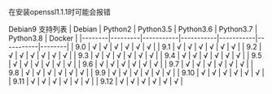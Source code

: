 在安装openssl1.1.1时可能会报错

Debian9 支持列表
| Debian | Python2 | Python3.5 | Python3.6 | Python3.7 | Python3.8 | Docker |
|--------|---------|-----------|-----------|-----------|-----------|--------|
| 9.0    | √       | √         | √         | √         | √         | √      |
| 9.1    | √       | √         | √         | √         | √         | √      |
| 9.2    | √       | √         | √         | √         | √         | √      |
| 9.3    | √       | √         | √         | √         | √         | √      |
| 9.4    | √       | √         | √         | √         | √         | √      |
| 9.5    | √       | √         | √         | √         | √         | √      |
| 9.6    | √       | √         | √         | √         | √         | √      |
| 9.7    | √       | √         | √         | √         | √         | √      |
| 9.8    | √       | √         | √         | √         | √         | √      |
| 9.9    | √       | √         | √         | √         | √         | √      |
| 9.10   | √       | √         | √         | √         | √         | √      |
| 9.11   | √       | √         | √         | √         | √         | √      |
| 9.12   | √       | √         | √         | √         | √         | √      |